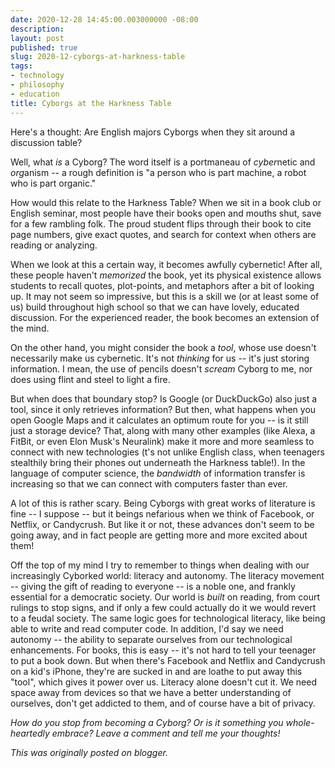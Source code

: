 ```yaml
---
date: 2020-12-28 14:45:00.003000000 -08:00
description:
layout: post
published: true
slug: 2020-12-cyborgs-at-harkness-table
tags:
- technology
- philosophy
- education
title: Cyborgs at the Harkness Table
---
```

Here's a thought: Are English majors Cyborgs when they sit around a discussion table?

Well, what *is* a Cyborg? The word itself is a portmaneau of *cyber*netic and *org*anism -- a rough definition is "a person who is part machine, a robot who is part organic."

How would this relate to the Harkness Table? When we sit in a book club or English seminar, most people have their books open and mouths shut, save for a few rambling folk. The proud student flips through their book to cite page numbers, give exact quotes, and search for context when others are reading or analyzing.

When we look at this a certain way, it becomes awfully cybernetic! After all, these people haven't *memorized* the book, yet its physical existence allows students to recall quotes, plot-points, and metaphors after a bit of looking up. It may not seem so impressive, but this is a skill we (or at least some of us) build throughout high school so that we can have lovely, educated discussion. For the experienced reader, the book becomes an extension of the mind.

On the other hand, you might consider the book a *tool*, whose use doesn't necessarily make us cybernetic. It's not *thinking* for us -- it's just storing information. I mean, the use of pencils doesn't *scream* Cyborg to me, nor does using flint and steel to light a fire.  


But when does that boundary stop? Is Google (or DuckDuckGo) also just a tool, since it only retrieves information? But then, what happens when you open Google Maps and it calculates an optimum route for you -- is it still just a storage device? That, along with many other examples (like Alexa, a FitBit, or even Elon Musk's Neuralink) make it more and more seamless to connect with new technologies (t's not unlike English class, when teenagers stealthily bring their phones out underneath the Harkness table!). In the language of computer science, the *bandwidth* of information transfer is increasing so that we can connect with computers faster than ever.

A lot of this is rather scary. Being Cyborgs with great works of literature is fine -- I suppose -- but it beings nefarious when we think of Facebook, or Netflix, or Candycrush. But like it or not, these advances don't seem to be going away, and in fact people are getting more and more excited about them!  


Off the top of my mind I try to remember to things when dealing with our increasingly Cyborked world: literacy and autonomy. The literacy movement -- giving the gift of
reading to everyone -- is a noble one, and frankly essential for a
democratic society. Our world is *built* on reading, from court
rulings to stop signs, and if only a few could actually do it we would
revert to a feudal society. The same logic goes for technological
literacy, like being able to write
and read computer code. In addition, I'd say we need autonomy -- the
ability to separate ourselves from our technological enhancements. For
books, this is easy -- it's not hard to tell your teenager to put a book
down. But when there's Facebook and Netflix and Candycrush on a kid's
iPhone, they're are sucked in and are loathe to put away this "tool",
which gives it power over us. Literacy alone doesn't cut it. We need
space away from devices so that we have a better understanding of
ourselves, don't get addicted to them, and of course have a bit of
privacy.

*How do you stop from becoming a Cyborg? Or is it something you whole-heartedly embrace? Leave a comment and tell me your thoughts!*  

*This was originally posted on blogger.*
